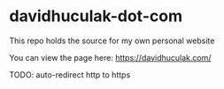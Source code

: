 # davidhuculak-dot-com

This repo holds the source for my own personal website

You can view the page here: https://davidhuculak.com/

TODO: auto-redirect http to https
